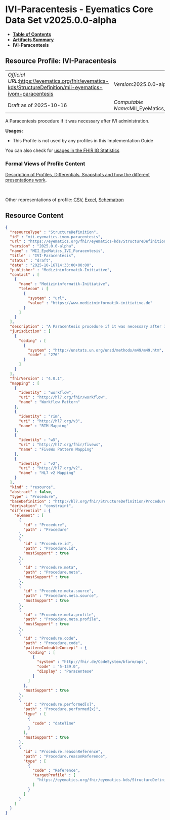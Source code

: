 # IVI-Paracentesis - Eyematics Core Data Set v2025.0.0-alpha

* [**Table of Contents**](toc.md)
* [**Artifacts Summary**](artifacts.md)
* **IVI-Paracentesis**

## Resource Profile: IVI-Paracentesis 

| | |
| :--- | :--- |
| *Official URL*:https://eyematics.org/fhir/eyematics-kds/StructureDefinition/mii-eyematics-ivom-paracentesis | *Version*:2025.0.0-alpha |
| Draft as of 2025-10-16 | *Computable Name*:MII_EyeMatics_IVI_Paracentesis |

 
A Paracentesis procedure if it was necessary after IVI administration. 

**Usages:**

* This Profile is not used by any profiles in this Implementation Guide

You can also check for [usages in the FHIR IG Statistics](https://packages2.fhir.org/xig/eyematics-kerndatensatz|current/StructureDefinition/mii-eyematics-ivom-paracentesis)

### Formal Views of Profile Content

 [Description of Profiles, Differentials, Snapshots and how the different presentations work](http://build.fhir.org/ig/FHIR/ig-guidance/readingIgs.html#structure-definitions). 

 

Other representations of profile: [CSV](StructureDefinition-mii-eyematics-ivom-paracentesis.csv), [Excel](StructureDefinition-mii-eyematics-ivom-paracentesis.xlsx), [Schematron](StructureDefinition-mii-eyematics-ivom-paracentesis.sch) 



## Resource Content

```json
{
  "resourceType" : "StructureDefinition",
  "id" : "mii-eyematics-ivom-paracentesis",
  "url" : "https://eyematics.org/fhir/eyematics-kds/StructureDefinition/mii-eyematics-ivom-paracentesis",
  "version" : "2025.0.0-alpha",
  "name" : "MII_EyeMatics_IVI_Paracentesis",
  "title" : "IVI-Paracentesis",
  "status" : "draft",
  "date" : "2025-10-16T14:33:00+00:00",
  "publisher" : "Medizininformatik-Initiative",
  "contact" : [
    {
      "name" : "Medizininformatik-Initiative",
      "telecom" : [
        {
          "system" : "url",
          "value" : "https://www.medizininformatik-initiative.de"
        }
      ]
    }
  ],
  "description" : "A Paracentesis procedure if it was necessary after IVI administration.",
  "jurisdiction" : [
    {
      "coding" : [
        {
          "system" : "http://unstats.un.org/unsd/methods/m49/m49.htm",
          "code" : "276"
        }
      ]
    }
  ],
  "fhirVersion" : "4.0.1",
  "mapping" : [
    {
      "identity" : "workflow",
      "uri" : "http://hl7.org/fhir/workflow",
      "name" : "Workflow Pattern"
    },
    {
      "identity" : "rim",
      "uri" : "http://hl7.org/v3",
      "name" : "RIM Mapping"
    },
    {
      "identity" : "w5",
      "uri" : "http://hl7.org/fhir/fivews",
      "name" : "FiveWs Pattern Mapping"
    },
    {
      "identity" : "v2",
      "uri" : "http://hl7.org/v2",
      "name" : "HL7 v2 Mapping"
    }
  ],
  "kind" : "resource",
  "abstract" : false,
  "type" : "Procedure",
  "baseDefinition" : "http://hl7.org/fhir/StructureDefinition/Procedure",
  "derivation" : "constraint",
  "differential" : {
    "element" : [
      {
        "id" : "Procedure",
        "path" : "Procedure"
      },
      {
        "id" : "Procedure.id",
        "path" : "Procedure.id",
        "mustSupport" : true
      },
      {
        "id" : "Procedure.meta",
        "path" : "Procedure.meta",
        "mustSupport" : true
      },
      {
        "id" : "Procedure.meta.source",
        "path" : "Procedure.meta.source",
        "mustSupport" : true
      },
      {
        "id" : "Procedure.meta.profile",
        "path" : "Procedure.meta.profile",
        "mustSupport" : true
      },
      {
        "id" : "Procedure.code",
        "path" : "Procedure.code",
        "patternCodeableConcept" : {
          "coding" : [
            {
              "system" : "http://fhir.de/CodeSystem/bfarm/ops",
              "code" : "5-139.0",
              "display" : "Parazentese"
            }
          ]
        },
        "mustSupport" : true
      },
      {
        "id" : "Procedure.performed[x]",
        "path" : "Procedure.performed[x]",
        "type" : [
          {
            "code" : "dateTime"
          }
        ],
        "mustSupport" : true
      },
      {
        "id" : "Procedure.reasonReference",
        "path" : "Procedure.reasonReference",
        "type" : [
          {
            "code" : "Reference",
            "targetProfile" : [
              "https://eyematics.org/fhir/eyematics-kds/StructureDefinition/mii-eyematics-ivom-hand-movement-perception"
            ]
          }
        ]
      }
    ]
  }
}

```
